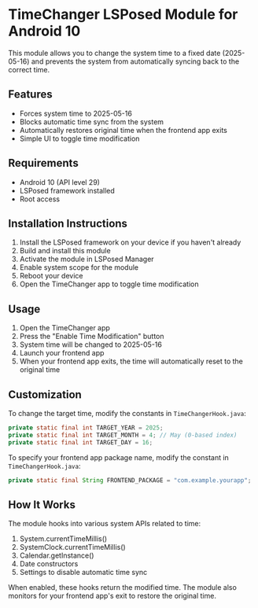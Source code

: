 # TimeChanger LSPosed Module for Android 10

This module allows you to change the system time to a fixed date (2025-05-16) and prevents the system from automatically syncing back to the correct time.

## Features

- Forces system time to 2025-05-16
- Blocks automatic time sync from the system
- Automatically restores original time when the frontend app exits
- Simple UI to toggle time modification

## Requirements

- Android 10 (API level 29)
- LSPosed framework installed
- Root access

## Installation Instructions

1. Install the LSPosed framework on your device if you haven't already
2. Build and install this module
3. Activate the module in LSPosed Manager
4. Enable system scope for the module
5. Reboot your device
6. Open the TimeChanger app to toggle time modification

## Usage

1. Open the TimeChanger app
2. Press the "Enable Time Modification" button
3. System time will be changed to 2025-05-16
4. Launch your frontend app
5. When your frontend app exits, the time will automatically reset to the original time

## Customization

To change the target time, modify the constants in `TimeChangerHook.java`:

```java
private static final int TARGET_YEAR = 2025;
private static final int TARGET_MONTH = 4; // May (0-based index)
private static final int TARGET_DAY = 16;
```

To specify your frontend app package name, modify the constant in `TimeChangerHook.java`:

```java
private static final String FRONTEND_PACKAGE = "com.example.yourapp";
```

## How It Works

The module hooks into various system APIs related to time:

1. System.currentTimeMillis()
2. SystemClock.currentTimeMillis()
3. Calendar.getInstance()
4. Date constructors
5. Settings to disable automatic time sync

When enabled, these hooks return the modified time. The module also monitors for your frontend app's exit to restore the original time. 